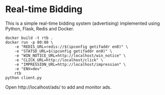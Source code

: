 # Real-time Bidding

This is a simple real-time bidding system (advertising) implemented
using Python, Flask, Redis and Docker.

```
docker build -t rtb .
docker run -p 80:80 \
    -e "REDIS_URL=redis://$(ipconfig getifaddr en0)" \
    -e "STATSD_URL=$(ipconfig getifaddr en0)" \
    -e "WIN_NOTICE_URL=http://localhost/win_notice" \
    -e "CLICK_URL=http://localhost/click" \
    -e "IMPRESSION_URL=http://localhost/impression" \
    -e "ENV=dev"
    rtb
python client.py
```

Open http://localhost/ads/ to add and monitor ads.